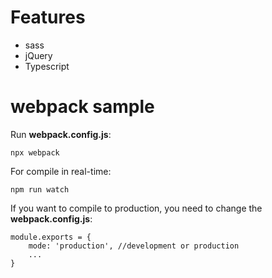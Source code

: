 
# Features

 - sass
 - jQuery
 - Typescript

# webpack sample

Run **webpack.config.js**:

    npx webpack
    
For compile in real-time:

    npm run watch

If you want to compile to production, you need to change the **webpack.config.js**:

    module.exports = {
	    mode: 'production', //development or production
	    ...
    }



